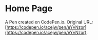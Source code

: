 # Home Page

A Pen created on CodePen.io. Original URL: [https://codepen.io/acejw/pen/eYvNzor](https://codepen.io/acejw/pen/eYvNzor).


